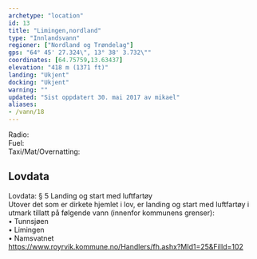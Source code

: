 ```yaml
---
archetype: "location"
id: 13
title: "Limingen,nordland"
type: "Innlandsvann"
regioner: ["Nordland og Trøndelag"]
gps: "64° 45' 27.324\", 13° 38' 3.732\""
coordinates: [64.75759,13.63437]
elevation: "418 m (1371 ft)"
landing: "Ukjent"
docking: "Ukjent"
warning: ""
updated: "Sist oppdatert 30. mai 2017 av mikael"
aliases:
- /vann/18
---
```


Radio:\
Fuel:\
Taxi/Mat/Overnatting:

## Lovdata

Lovdata: § 5 Landing og start med luftfartøy\
Utover det som er dirkete hjemlet i lov, er landing og start med luftfartøy i utmark tillatt på følgende vann (innenfor kommunens grenser):\
• Tunnsjøen\
• Limingen\
• Namsvatnet\
https://www.royrvik.kommune.no/Handlers/fh.ashx?MId1=25&FilId=102
